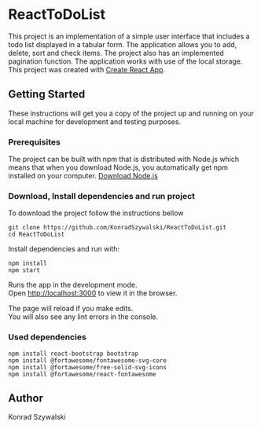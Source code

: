 # ReactToDoList

This project is an implementation of a simple user interface that includes a todo list displayed in a tabular form. The application allows you to add, delete, sort and check items. The project also has an implemented pagination function. The application works with use of the local storage.
This project was created with [Create React App](https://github.com/facebook/create-react-app).

## Getting Started

These instructions will get you a copy of the project up and running on your local machine for development and testing 
purposes. 

### Prerequisites

The project can be built with npm that is distributed with Node.js which means that when you download Node.js, 
you automatically get npm installed on your computer. [Download Node.js](https://nodejs.org/en/download/)

### Download, Install dependencies and run project

To download the project follow the instructions bellow
```
git clone https://github.com/KonradSzywalski/ReactToDoList.git
cd ReactToDoList
```

Install dependencies and run with:
```
npm install
npm start
```

Runs the app in the development mode.<br />
Open [http://localhost:3000](http://localhost:3000) to view it in the browser.

The page will reload if you make edits.<br />
You will also see any lint errors in the console.

### Used dependencies
```
npm install react-bootstrap bootstrap
npm install @fortawesome/fontawesome-svg-core
npm install @fortawesome/free-solid-svg-icons
npm install @fortawesome/react-fontawesome
```

## Author
Konrad Szywalski
